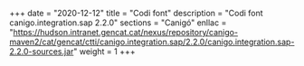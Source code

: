+++
date        = "2020-12-12"
title       = "Codi font"
description = "Codi font canigo.integration.sap 2.2.0"
sections    = "Canigó"
enllac		= "https://hudson.intranet.gencat.cat/nexus/repository/canigo-maven2/cat/gencat/ctti/canigo.integration.sap/2.2.0/canigo.integration.sap-2.2.0-sources.jar"
weight		= 1
+++
